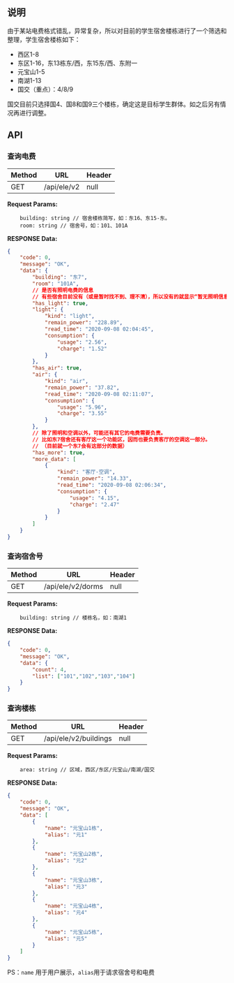 ## 说明

由于某站电费格式错乱，异常复杂，所以对目前的学生宿舍楼栋进行了一个筛选和整理，学生宿舍楼栋如下：

+ 西区1-8
+ 东区1-16，东13栋东/西，东15东/西、东附一
+ 元宝山1-5
+ 南湖1-13
+ 国交（重点）：4/8/9

国交目前只选择国4、国8和国9三个楼栋，确定这是目标学生群体。如之后另有情况再进行调整。

## API
### 查询电费

| Method | URL         | Header  |
| ------ | ----------- | ------- |
| GET    | /api/ele/v2 | null    |

**Request Params:**
```
    building: string // 宿舍楼栋简写，如：东16、东15-东。
    room: string // 宿舍号，如：101、101A
```

**RESPONSE Data:**
```json
{
    "code": 0,
    "message": "OK",
    "data": {
        "building": "东7",
        "room": "101A",
        // 是否有照明电费的信息
        // 有些宿舍目前没有（或是暂时找不到、理不清），所以没有的就显示“暂无照明信息即可”
        "has_light": true,
        "light": {
            "kind": "light",
            "remain_power": "228.89",
            "read_time": "2020-09-08 02:04:45",
            "consumption": {
                "usage": "2.56",
                "charge": "1.52"
            }
        },
        "has_air": true,
        "air": {
            "kind": "air",
            "remain_power": "37.82",
            "read_time": "2020-09-08 02:11:07",
            "consumption": {
                "usage": "5.96",
                "charge": "3.55"
            }
        },
        // 除了照明和空调以外，可能还有其它的电费需要负责。
        // 比如东7宿舍还有客厅这一个功能区，因而也要负责客厅的空调这一部分。
        // （目前就一个东7会有这部分的数据）
        "has_more": true,
        "more_data": [
            {
                "kind": "客厅-空调",
                "remain_power": "14.33",
                "read_time": "2020-09-08 02:06:34",
                "consumption": {
                    "usage": "4.15",
                    "charge": "2.47"
                }
            }
        ]
    }
}
```

### 查询宿舍号

| Method | URL               | Header  |
| ------ | ----------------- | ------- |
| GET    | /api/ele/v2/dorms | null    |

**Request Params:**
```
    building: string // 楼栋名，如：南湖1
```

**RESPONSE Data:**
```json
{
    "code": 0,
    "message": "OK",
    "data": {
        "count": 4,
        "list": ["101","102","103","104"]
    }
}
```

### 查询楼栋

| Method | URL                   | Header  |
| ------ | --------------------- | ------- |
| GET    | /api/ele/v2/buildings | null    |

**Request Params:**
```
    area: string // 区域，西区/东区/元宝山/南湖/国交
```

**RESPONSE Data:**
```json
{
    "code": 0,
    "message": "OK",
    "data": [
        {
            "name": "元宝山1栋",
            "alias": "元1"
        },
        {
            "name": "元宝山2栋",
            "alias": "元2"
        },
        {
            "name": "元宝山3栋",
            "alias": "元3"
        },
        {
            "name": "元宝山4栋",
            "alias": "元4"
        },
        {
            "name": "元宝山5栋",
            "alias": "元5"
        }
    ]
}
```

PS：`name` 用于用户展示，`alias`用于请求宿舍号和电费
